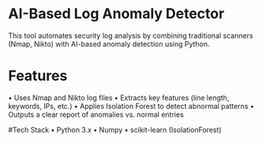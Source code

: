 # AI-Based Log Anomaly Detector

This tool automates security log analysis by combining traditional scanners (Nmap, Nikto) with AI-based anomaly detection using Python.

# Features
•	Uses Nmap and Nikto log files
•	Extracts key features (line length, keywords, IPs, etc.)
•	Applies Isolation Forest to detect abnormal patterns
•	Outputs a clear report of anomalies vs. normal entries

 #Tech Stack
•	Python 3.x
•	Numpy
•	scikit-learn (IsolationForest)

